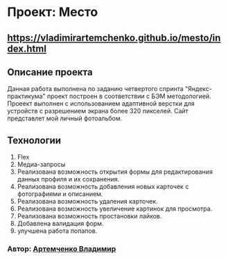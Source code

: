 # Проект: Место
https://vladimirartemchenko.github.io/mesto/index.html
------
## **Описание проекта**
Данная работа выполнена по заданию четвертого спринта "Яндекс-практикума" проект построен в соответствии с БЭМ методологией.
Проеект выполнен с использованием адаптивной верстки для устройств с разрешением экрана более 320 пикселей. Сайт представлет мой личный фотоальбом.
## **Технологии**
1. Flex
2. Медиа-запросы
3. Реализована возможность открытия формы для редактирования данных профиля и их сохранения.
4. Реализована возможность добавления новых карточек с фотографиями и описанием.
5. Реализована возможность удаления карточек.
6. Реализована возможность увеличение картинок для просмотра.
7. Реализована возможность простановки лайков.
8. Добавлена валидация форм.
9. улучшена работа попапов.


### Автор: [Артемченко Владимир](mailto:voartemchenko@gmail.com)